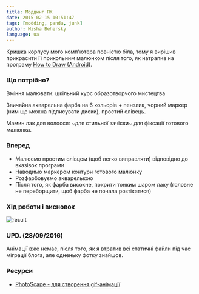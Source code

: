 ```yaml
---
title: Моддинг ПК
date: 2015-02-15 10:51:47
tags: [modding, panda, junk]
author: Misha Behersky
language: ua
---
```


Кришка корпусу мого комп'ютера повністю біла, тому я вирішив прикрасити її прикольним малюнком після того, як натрапив на програму [How to Draw (Android)](https://play.google.com/store/apps/details?id=com.artelplus.howtodraw&hl=en).

### Що потрібно?

Вміння малювати: шкільний курс образотворчого мистецтва

Звичайна акварельна фарба на 6 кольорів + пензлик, чорний маркер (ним ще можна підписувати диски), простий олівець.

Мамин лак для волосся: ~для стильної зачіски~ для фіксації готового малюнка.

### Вперед

* Малюємо простим олівцем (щоб легко виправляти) відповідно до вказівок програми
* Наводимо маркером контури готового малюнку
* Розфарбовуємо акварелькою
* Після того, як фарба висохне, покрити тонким шаром лаку (головне не переборщити, щоб фарба не почала розтікатися)

### Хід роботи і висновок

![result](/old/article/c2d1810f310b305ca342b8772cb20fd4.jpg)

### UPD. (28/09/2016)

Анімації вже немає, після того, як я втратив всі статичні файли під час міграції блога, але одненьку фотку знайшов.

### Ресурси

* [PhotoScape - для створення gif-анімації](http://photoscape.org/ps/main/index.php)
